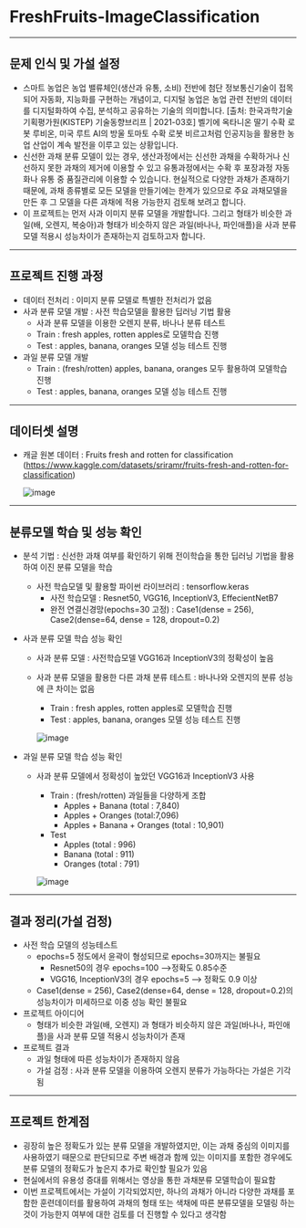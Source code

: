 # FreshFruits-ImageClassification
----
## 문제 인식 및 가설 설정
- 스마트 농업은 농업 밸류체인(생산과 유통, 소비) 전반에 첨단 정보통신기술이 접목되어 자동화, 지능화를 구현하는 개념이고, 디지털 농업은 농업 관련 전반의 데이터를 디지털화하여 수집, 분석하고 공유하는 기술의 의미합니다. [출처: 한국과학기술기획평가원(KISTEP) 기술동향브리프 | 2021-03호] 벨기에 옥타니온 딸기 수확 로봇 루비온, 미국 루트 AI의 방울 토마토 수확 로봇 비르고처럼 인공지능을 활용한 농업 산업이 계속 발전을 이루고 있는 상황입니다.    
- 신선한 과채 분류 모델이 있는 경우, 생산과정에서는 신선한 과채을 수확하거나 신선하지 못한 과채의 제거에 이용할 수 있고 유통과정에서는 수확 후 포장과정 자동화나 유통 중 품질관리에 이용할 수 있습니다. 현실적으로 다양한 과채가 존재하기 때문에, 과채 종류별로 모든 모델을 만들기에는 한계가 있으므로 주요 과채모델을 만든 후 그 모델을 다른 과채에 적용 가능한지 검토해 보려고 합니다.
- 이 프로젝트는 먼저 사과 이미지 분류 모델을 개발합니다. 그리고 형태가 비슷한 과일(배, 오렌지, 복숭아)과 형태가 비슷하지 않은 과일(바나나, 파인애플)을 사과 분류 모델 적용시 성능차이가 존재하는지 검토하고자 합니다.

---
## 프로젝트 진행 과정
- 데이터 전처리 : 이미지 분류 모델로 특별한 전처리가 없음
- 사과 분류 모델 개발 : 사전 학습모델을 활용한 딥러닝 기법 활용
   - 사과 분류 모델을 이용한 오렌지 분류, 바나나 분류 테스트
   - Train : fresh apples, rotten apples로 모델학습 진행
   - Test : apples, banana, oranges 모델 성능 테스트 진행
- 과일 분류 모델 개발
   - Train : (fresh/rotten) apples, banana, oranges 모두 활용하여 모델학습 진행
   - Test : apples, banana, oranges 모델 성능 테스트 진행

---
## 데이터셋 설명
- 캐글 원본 데이터 : Fruits fresh and rotten for classification     
  (https://www.kaggle.com/datasets/sriramr/fruits-fresh-and-rotten-for-classification)
      
    ![image](https://user-images.githubusercontent.com/109954540/227492626-89d7ae9d-f7b6-425e-a837-046af6161bcd.png)

---

## 분류모델 학습 및 성능 확인
- 분석 기법 : 신선한 과채 여부를 확인하기 위해 전이학습을 통한 딥러닝 기법을 활용하여 이진 분류 모델을 학습
   - 사전 학습모델 및 활용할 파이썬 라이브러리 : tensorflow.keras
       - 사전 학습모델 : Resnet50, VGG16, InceptionV3, EffecientNetB7
       - 완전 연결신경망(epochs=30 고정) : Case1(dense = 256), Case2(dense=64, dense = 128, dropout=0.2)
- 사과 분류 모델 학습 성능 확인
    - 사과 분류 모델 : 사전학습모델 VGG16과 InceptionV3의 정확성이 높음
    - 사과 분류 모델을 활용한 다른 과채 분류 테스트 : 바나나와 오렌지의 분류 성능에 큰 차이는 없음
        - Train : fresh apples, rotten apples로 모델학습 진행
        - Test : apples, banana, oranges 모델 성능 테스트 진행   
        
        ![image](https://user-images.githubusercontent.com/109954540/227495364-def449f8-bb33-4ea5-a68a-b742699b5df4.png)

- 과일 분류 모델 학습 성능 확인 
   - 사과 분류 모델에서 정확성이 높았던 VGG16과 InceptionV3 사용 
       - Train : (fresh/rotten) 과일들을 다양하게 조합
           - Apples + Banana (total : 7,840)
           - Apples + Oranges (total:7,096)
           - Apples + Banana + Oranges (total : 10,901)
       - Test
           - Apples (total : 996)
           - Banana (total : 911)
           - Oranges (total : 791)    
           
       ![image](https://user-images.githubusercontent.com/109954540/227497812-000b7a05-bdd6-4289-b274-8e032945059a.png)

---
## 결과 정리(가설 검정)
- 사전 학습 모델의 성능테스트
    - epochs=5 정도에서 윤곽이 형성되므로 epochs=30까지는 불필요
        - Resnet50의 경우 epochs=100 -->정확도 0.85수준
        - VGG16, InceptionV3의 경우 epochs=5 --> 정확도 0.9 이상
     - Case1(dense = 256), Case2(dense=64, dense = 128, dropout=0.2)의 성능차이가 미세하므로 이중 성능 확인 불필요
- 프로젝트 아이디어
    - 형태가 비슷한 과일(배, 오렌지) 과 형태가 비슷하지 않은 과일(바나나, 파인애플)을 사과 분류 모델 적용시 성능차이가 존재
- 프로젝트 결과
    - 과일 형태에 따른 성능차이가 존재하지 않음
    - 가설 검정 : 사과 분류 모델을 이용하여 오렌지 분류가 가능하다는 가설은 기각됨

---
## 프로젝트 한계점  
- 굉장히 높은 정확도가 있는 분류 모델을 개발하였지만, 이는 과채 중심의 이미지를 사용하였기 때문으로 판단되므로 주변 배경과 함께 있는 이미지를 포함한 경우에도 분류 모델의 정확도가 높은지 추가로 확인할 필요가 있음
- 현실에서의 유용성 증대를 위해서는 영상을 통한 과채분류 모델학습이 필요함
- 이번 프로젝트에서는 가설이 기각되었지만, 하나의 과채가 아니라 다양한 과채를 포함한 훈련데이터를 활용하여 과채의 형태 또는 색채에 따른 분류모델을 모델링 하는 것이 가능한지 여부에 대한 검토를 더 진행할 수 있다고 생각함



